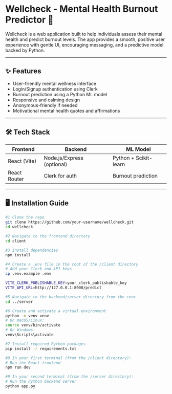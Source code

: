 # Wellcheck - Mental Health Burnout Predictor 🌿

Wellcheck is a web application built to help individuals assess their mental health and predict burnout levels. The app provides a smooth, positive user experience with gentle UI, encouraging messaging, and a predictive model backed by Python.

---

## ✨ Features

- User-friendly mental wellness interface
- Login/Signup authentication using Clerk
- Burnout prediction using a Python ML model
- Responsive and calming design
- Anonymous-friendly if needed
- Motivational mental health quotes and affirmations

---

## 🛠 Tech Stack

| Frontend    | Backend         | ML Model      |
|-------------|------------------|---------------|
| React (Vite) | Node.js/Express (optional) | Python + Scikit-learn |
| React Router | Clerk for auth  | Burnout prediction |

---

## 🖥️ Installation Guide



```bash
#1 Clone the repo
git clone https://github.com/your-username/wellcheck.git
cd wellcheck

#2 Navigate to the frontend directory
cd client

#3 Install dependencies
npm install

#4 Create a .env file in the root of the /client directory
# Add your Clerk and API keys
cp .env.example .env

VITE_CLERK_PUBLISHABLE_KEY=your_clerk_publishable_key
VITE_API_URL=http://127.0.0.1:8000/predict

#5 Navigate to the backend/server directory from the root
cd ../server

#6 Create and activate a virtual environment
python -m venv venv
# On macOS/Linux:
source venv/bin/activate
# On Windows:
venv\Scripts\activate

#7 Install required Python packages
pip install -r requirements.txt

#8 In your first terminal (from the /client directory):
# Run the React frontend
npm run dev

#9 In your second terminal (from the /server directory):
# Run the Python backend server
python app.py
